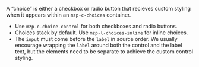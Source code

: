 A “choice” is either a checkbox or radio button that recieves custom styling when
it appears within an `mzp-c-choices` container.

- Use `mzp-c-choice-control` for both checkboxes and radio buttons.
- Choices stack by default. Use `mzp-l-choices-inline` for inline choices.
- The `input` must come before the `label` in source order. We usually encourage
  wrapping the `label` around both the control and the label text, but the
  elements need to be separate to achieve the custom control styling.
